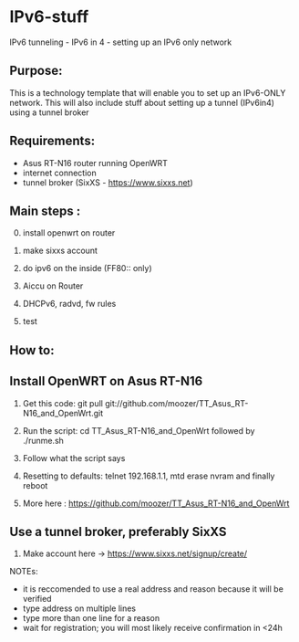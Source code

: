 IPv6-stuff
==========

IPv6 tunneling - IPv6 in 4 - setting up an IPv6 only network

Purpose:
------------

This is a technology template that will enable you to set up an IPv6-ONLY network. This will also include stuff about setting up a tunnel (IPv6in4) using a tunnel broker 


Requirements:
------------

- Asus RT-N16 router running OpenWRT
- internet connection
- tunnel broker (SixXS - https://www.sixxs.net)


Main steps : 
------------

0. install openwrt on router 

1. make sixxs account 

2. do ipv6 on the inside (FF80:: only) 

3. Aiccu on Router 

4. DHCPv6,  radvd, fw rules 

5. test

How to:
------------

Install OpenWRT on Asus RT-N16 
------------

1. Get this code: git pull git://github.com/moozer/TT_Asus_RT-N16_and_OpenWrt.git

2. Run the script: cd TT_Asus_RT-N16_and_OpenWrt followed by ./runme.sh

3. Follow what the script says

4. Resetting to defaults: telnet 192.168.1.1, mtd erase nvram and finally reboot

5. More here : https://github.com/moozer/TT_Asus_RT-N16_and_OpenWrt

Use a tunnel broker, preferably SixXS
------------

1. Make account here -> https://www.sixxs.net/signup/create/ 

NOTEs: 
- it is reccomended to use a real address and reason because it will be verified
- type address on multiple lines
- type more than one line for a reason
- wait for registration; you will most likely receive confirmation in <24h



